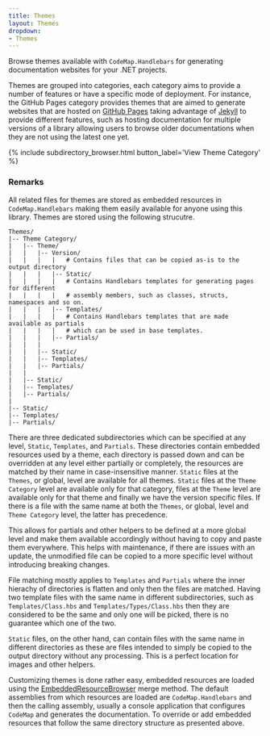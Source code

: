 ```yaml
---
title: Themes
layout: Themes
dropdown:
- Themes
---
```

Browse themes available with `CodeMap.Handlebars` for generating documentation websites for your .NET projects.

Themes are grouped into categories, each category aims to provide a number of features or have a specific mode of deployment. For instance, the GitHub Pages category provides themes that are aimed to generate websites that are hosted on <a href="https://pages.github.com/">GitHub Pages</a> taking advantage of <a href="https://jekyllrb.com/">Jekyll</a> to provide different features, such as hosting documentation for multiple versions of a library allowing users to browse older documentations when they are not using the latest one yet.

{% include subdirectory_browser.html button_label='View Theme Category' %}

### Remarks

All related files for themes are stored as embedded resources in `CodeMap.Handlebars` making them easily available for anyone using this library. Themes are stored using the following strucutre.

```
Themes/
|-- Theme Category/
|   |-- Theme/
|   |   |-- Version/
|   |   |   |   # Contains files that can be copied as-is to the output directory
|   |   |   |-- Static/
|   |   |   |   # Contains Handlebars templates for generating pages for different
|   |   |   |   # assembly members, such as classes, structs, namespaces and so on.
|   |   |   |-- Templates/
|   |   |   |   # Contains Handlebars templates that are made available as partials
|   |   |   |   # which can be used in base templates.
|   |   |   |-- Partials/
|   |   |
|   |   |-- Static/
|   |   |-- Templates/
|   |   |-- Partials/
|   |
|   |-- Static/
|   |-- Templates/
|   |-- Partials/
|
|-- Static/
|-- Templates/
|-- Partials/
```

There are three dedicated subdirectories which can be specified at any level, `Static`, `Templates`, and `Partials`. These directories contain embedded resources used by a theme, each directory is passed down and can be overridden at any level either partially or completely, the resources are matched by their name in case-insensitive manner. `Static` files at the `Themes`, or global, level are available for all themes. `Static` files at the `Theme Category` level are available only for that category, files at the `Theme` level are available only for that theme and finally we have the version specific files. If there is a file with the same name at both the `Themes`, or global, level and `Theme Category` level, the latter has precedence.

This allows for partials and other helpers to be defined at a more global level and make them available accordingly without having to copy and paste them everywhere. This helps with maintenance, if there are issues with an update, the unmodified file can be copied to a more specific level without introducing breaking changes.

File matching mostly applies to `Templates` and `Partials` where the inner hierachy of directories is flatten and only then the files are matched. Having two template files with the same name in different subdirectories, such as `Templates/Class.hbs` and `Templates/Types/Class.hbs` then they are considered to be the same and only one will be picked, there is no guarantee which one of the two.

`Static` files, on the other hand, can contain files with the same name in different directories as these are files intended to simply be copied to the output directory without any processing. This is a perfect location for images and other helpers.

Customizing themes is done rather easy, embedded resources are loaded using the [EmbeddedResourceBrowser](https://andrei15193.github.io/EmbeddedResourceBrowser/) merge method. The default assemblies from which resources are loaded are `CodeMap.Handlebars` and then the calling assembly, usually a console application that configures `CodeMap` and generates the documentation. To override or add embedded resources that follow the same directory structure as presented above.